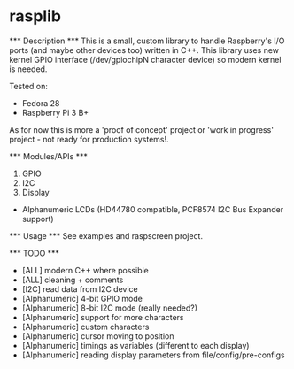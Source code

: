 # rasplib

*** Description ***
This is a small, custom library to handle Raspberry's I/O ports (and maybe other devices too) written in C++.
This library uses new kernel GPIO interface (/dev/gpiochipN character device) so modern kernel is needed.

Tested on:
 * Fedora 28
 * Raspberry Pi 3 B+

As for now this is more a 'proof of concept' project or 'work in progress' project - not ready for production systems!.

*** Modules/APIs ***
 1. GPIO
 2. I2C
 3. Display
   * Alphanumeric LCDs (HD44780 compatible, PCF8574 I2C Bus Expander support)

*** Usage ***
See examples and raspscreen project.

*** TODO ***
 * [ALL] modern C++ where possible
 * [ALL] cleaning + comments
 * [I2C] read data from I2C device
 * [Alphanumeric] 4-bit GPIO mode
 * [Alphanumeric] 8-bit I2C mode (really needed?)
 * [Alphanumeric] support for more characters
 * [Alphanumeric] custom characters
 * [Alphanumeric] cursor moving to position
 * [Alphanumeric] timings as variables (different to each display)
 * [Alphanumeric] reading display parameters from file/config/pre-configs
